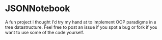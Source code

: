 # JSONNotebook
A fun project I thought I'd try my hand at to implement OOP paradigms in a tree datastructure.
Feel free to post an issue if you spot a bug or fork if you want to use some of the code yourself.

